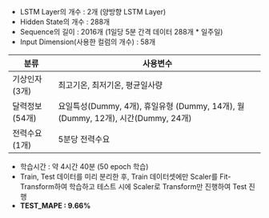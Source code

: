 * LSTM Layer의 개수 : 2개 (양방향 LSTM Layer)
* Hidden State의 개수 : 288개
* Sequence의 길이 : 2016개 (1일당 5분 간격 데이터 288개 * 일주일)
* Input Dimension(사용한 컬럼의 개수) : 58개

|분류|사용변수|
|---|---|
|기상인자 (3개) |최고기온, 최저기온, 평균일사량|
|달력정보 (54개) |요일특성(Dummy, 4개), 휴일유형 (Dummy, 14개), 월(Dummy, 12개), 시간(Dummy, 24개)|
|전력수요 (1개)|5분당 전력수요|

* 학습시간 : 약 4시간 40분 (50 epoch 학습)
* Train, Test 데이터를 미리 분리한 후, Train 데이터셋에만 Scaler를 Fit-Transform하여 학습하고 테스트 시에 Scaler로 Transform만 진행하여 Test 진행
* **TEST_MAPE : 9.66%**
